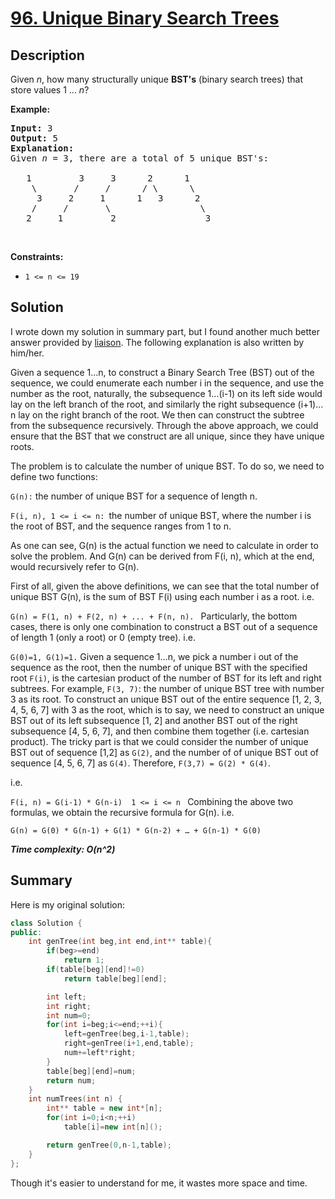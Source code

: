 # [96. Unique Binary Search Trees](https://leetcode.com/problems/unique-binary-search-trees/)

## Description

<div class="content__u3I1 question-content__JfgR"><div><p>Given <em>n</em>, how many structurally unique <strong>BST's</strong> (binary search trees) that store values 1 ...&nbsp;<em>n</em>?</p>

<p><strong>Example:</strong></p>

<pre><strong>Input:</strong> 3
<strong>Output:</strong> 5
<strong>Explanation:
</strong>Given <em>n</em> = 3, there are a total of 5 unique BST's:

   1         3     3      2      1
    \       /     /      / \      \
     3     2     1      1   3      2
    /     /       \                 \
   2     1         2                 3
</pre>

<p>&nbsp;</p>
<p><strong>Constraints:</strong></p>

<ul>
	<li><code>1 &lt;= n &lt;= 19</code></li>
</ul>
</div></div>

## Solution
I wrote down my solution in summary part, but I found another much better answer provided by [liaison](https://leetcode.com/problems/unique-binary-search-trees/discuss/31666/DP-Solution-in-6-lines-with-explanation.-F(i-n)-G(i-1)-*-G(n-i)). The following explanation is also written by him/her.

Given a sequence 1…n, to construct a Binary Search Tree (BST) out of the sequence, we could enumerate each number i in the sequence, and use the number as the root, naturally, the subsequence 1…(i-1) on its left side would lay on the left branch of the root, and similarly the right subsequence (i+1)…n lay on the right branch of the root. We then can construct the subtree from the subsequence recursively. Through the above approach, we could ensure that the BST that we construct are all unique, since they have unique roots.

The problem is to calculate the number of unique BST. To do so, we need to define two functions:

`G(n):` the number of unique BST for a sequence of length n.

`F(i, n), 1 <= i <= n: `the number of unique BST, where the number i is the root of BST, and the sequence ranges from 1 to n.

As one can see, G(n) is the actual function we need to calculate in order to solve the problem. And G(n) can be derived from F(i, n), which at the end, would recursively refer to G(n).

First of all, given the above definitions, we can see that the total number of unique BST G(n), is the sum of BST F(i) using each number i as a root.
i.e.

`G(n) = F(1, n) + F(2, n) + ... + F(n, n). `
Particularly, the bottom cases, there is only one combination to construct a BST out of a sequence of length 1 (only a root) or 0 (empty tree).
i.e.

`G(0)=1, G(1)=1.`
Given a sequence 1…n, we pick a number i out of the sequence as the root, then the number of unique BST with the specified root `F(i)`, is the cartesian product of the number of BST for its left and right subtrees. For example, `F(3, 7)`: the number of unique BST tree with number 3 as its root. To construct an unique BST out of the entire sequence [1, 2, 3, 4, 5, 6, 7] with 3 as the root, which is to say, we need to construct an unique BST out of its left subsequence [1, 2] and another BST out of the right subsequence [4, 5, 6, 7], and then combine them together (i.e. cartesian product). The tricky part is that we could consider the number of unique BST out of sequence [1,2] as `G(2)`, and the number of of unique BST out of sequence [4, 5, 6, 7] as `G(4)`. Therefore, `F(3,7) = G(2) * G(4)`.

i.e.

`F(i, n) = G(i-1) * G(n-i)	1 <= i <= n `
Combining the above two formulas, we obtain the recursive formula for G(n). i.e.

`G(n) = G(0) * G(n-1) + G(1) * G(n-2) + … + G(n-1) * G(0) `

_**Time complexity: O(n^2)**_

## Summary
Here is my original solution:
```cpp
class Solution {
public:
    int genTree(int beg,int end,int** table){
        if(beg>=end)
            return 1;
        if(table[beg][end]!=0)
            return table[beg][end];

        int left;
        int right;
        int num=0;
        for(int i=beg;i<=end;++i){
            left=genTree(beg,i-1,table);
            right=genTree(i+1,end,table);
            num+=left*right;
        }
        table[beg][end]=num;
        return num;
    }
    int numTrees(int n) {
        int** table = new int*[n];
        for(int i=0;i<n;++i)
            table[i]=new int[n]();

        return genTree(0,n-1,table);
    }
};
```
Though it's easier to understand for me, it wastes more space and time.
